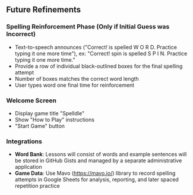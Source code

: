 ## Future Refinements

### Spelling Reinforcement Phase (Only if Initial Guess was Incorrect)
- Text-to-speech announces ("Correct! <WORD> is spelled W O R D. Practice typing it one more time"), ex: "Correct! spin is spelled S P I N. Practice typing it one more time."
- Provide a row of individual black-outlined boxes for the final spelling attempt
- Number of boxes matches the correct word length
- User types word one final time for reinforcement


### Welcome Screen
- Display game title "Spelldle"
- Show "How to Play" instructions
- "Start Game" button

### Integrations
- **Word Bank**: Lessons will consist of words and example sentences will be stored in GitHub Gists and managed by a separate administrative application
- **Game Data**: Use Mavo (https://mavo.io/) library to record spelling attempts in Google Sheets for analysis, reporting, and later spaced repetition practice

